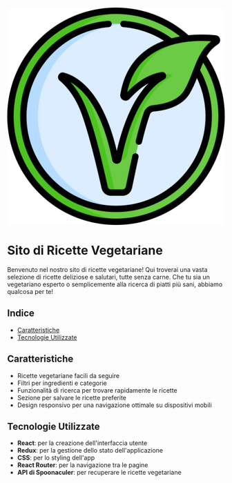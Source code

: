 ![Logo del Sito](./src/assets/icons/logo.png)

# Sito di Ricette Vegetariane

Benvenuto nel nostro sito di ricette vegetariane! Qui troverai una vasta selezione di ricette deliziose e salutari, tutte senza carne. Che tu sia un vegetariano esperto o semplicemente alla ricerca di piatti più sani, abbiamo qualcosa per te!

## Indice

- [Caratteristiche](#caratteristiche)
- [Tecnologie Utilizzate](#tecnologie-utilizzate)

## Caratteristiche

- Ricette vegetariane facili da seguire
- Filtri per ingredienti e categorie
- Funzionalità di ricerca per trovare rapidamente le ricette
- Sezione per salvare le ricette preferite
- Design responsivo per una navigazione ottimale su dispositivi mobili

## Tecnologie Utilizzate

- **React**: per la creazione dell'interfaccia utente
- **Redux**: per la gestione dello stato dell'applicazione
- **CSS**: per lo styling dell'app
- **React Router**: per la navigazione tra le pagine
- **API di Spoonaculer**: per recuperare le ricette vegetariane
